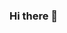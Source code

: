 ### Hi there 👋

<!--
**liameliot/liameliot** is a ✨ _special_ ✨ repository because its `README.md` (this file) appears on your GitHub profile.

I am a current Junior at Denison University majoring in Data Analytics with a concentration on Economics. I have experience using R, Python, and SQL and want to use my programming and analysis skills in the finance or tech industry. I have developed time management and teamwork skills as a student athlete that will make me a valuable member of an organization.

- I'm currently working on data visualizations
- I’m currently learning data analytics
- My Email is eliot_l2@denison.edu
-->
